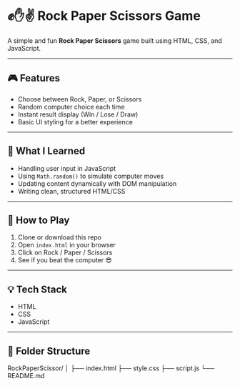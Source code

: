 # ✊✋✌️ Rock Paper Scissors Game

A simple and fun **Rock Paper Scissors** game built using HTML, CSS, and JavaScript.

---

## 🎮 Features

- Choose between Rock, Paper, or Scissors
- Random computer choice each time
- Instant result display (Win / Lose / Draw)
- Basic UI styling for a better experience

---

## 🧠 What I Learned

- Handling user input in JavaScript  
- Using `Math.random()` to simulate computer moves  
- Updating content dynamically with DOM manipulation  
- Writing clean, structured HTML/CSS

---

## 🚀 How to Play

1. Clone or download this repo
2. Open `index.html` in your browser
3. Click on Rock / Paper / Scissors
4. See if you beat the computer 😎

---


## 💡 Tech Stack

- HTML
- CSS
- JavaScript

---

## 📁 Folder Structure
RockPaperScissor/
│
├── index.html
├── style.css
├── script.js
└── README.md

